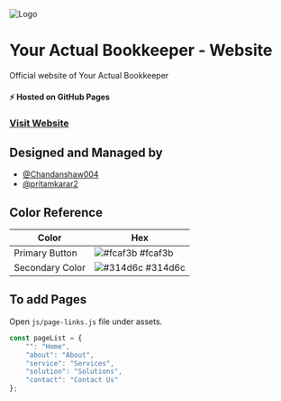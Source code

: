 
![Logo](https://yabookkeeper.com/assets/images/cropped-logo.webp)


# Your Actual Bookkeeper - Website

Official website of Your Actual Bookkeeper

#### ⚡️ Hosted on GitHub Pages

### [Visit Website](https://yabookkeeper.com)


## Designed and Managed by 

- [@Chandanshaw004](https://www.github.com/Chandanshaw004)
- [@pritamkarar2](https://www.github.com/pritamkarar2)

## Color Reference

| Color             | Hex                                                                |
| ----------------- | ------------------------------------------------------------------ |
| Primary Button | ![#fcaf3b](https://via.placeholder.com/10/fcaf3b?text=+) #fcaf3b |
| Secondary Color | ![#314d6c](https://via.placeholder.com/10/314d6c?text=+) #314d6c |

## To add Pages

Open `js/page-links.js` file under assets.

```javascript
const pageList = {
    "": "Home",
    "about": "About",
    "service": "Services",
    "solution": "Solutions",
    "contact": "Contact Us"
};
```